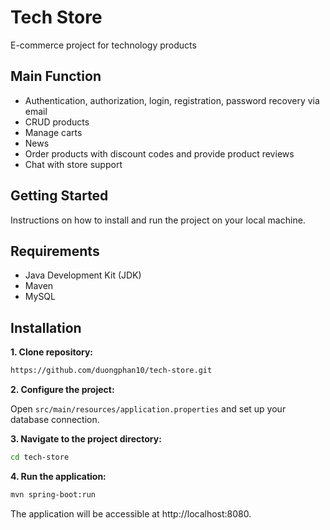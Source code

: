 # Tech Store

E-commerce project for technology products

## Main Function

- Authentication, authorization, login, registration, password recovery via email
- CRUD products 
- Manage carts
- News
- Order products with discount codes and provide product reviews
- Chat with store support

## Getting Started

Instructions on how to install and run the project on your local machine.

## Requirements

- Java Development Kit (JDK)
- Maven
- MySQL

## Installation

**1. Clone repository:**

  ```bash
  https://github.com/duongphan10/tech-store.git
  ```

**2. Configure the project:**  

  Open `src/main/resources/application.properties` and set up your database connection.
 
**3. Navigate to the project directory:**

  ```bash
  cd tech-store
  ```
     
**4. Run the application:**

  ```bash
  mvn spring-boot:run
  ```
The application will be accessible at http://localhost:8080.
